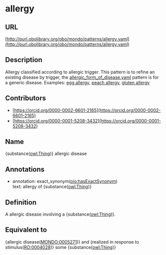 # allergy 
## URL 

[http://purl.obolibrary.org/obo/mondo/patterns/allergy.yaml](http://purl.obolibrary.org/obo/mondo/patterns/allergy.yaml)
## Description 


Allergy classified according to allergic trigger. This pattern is to refine an existing disease by trigger, the [allergic_form_of_disease.yaml](https://github.com/monarch-initiative/mondo/blob/master/src/patterns/dosdp-patterns/allergic_form_of_disease.yaml) pattern is for a generic disease.
Examples: [egg allergy](http://purl.obolibrary.org/obo/MONDO_0005741), [peach allergy](http://purl.obolibrary.org/obo/MONDO_0000785), [gluten allergy](http://purl.obolibrary.org/obo/MONDO_0000606)
## Contributors 
* [https://orcid.org/0000-0002-6601-2165](https://orcid.org/0000-0002-6601-2165) 
* [https://orcid.org/0000-0001-5208-3432](https://orcid.org/0000-0001-5208-3432) 
## Name 

{substance\([owl:Thing](http://www.w3.org/2002/07/owl#Thing)\)} allergic disease

## Annotations 

* annotation: exact_synonym\([oio:hasExactSynonym](http://purl.obolibrary.org/obo/oio_hasExactSynonym)\)  
text: allergy of {substance\([owl:Thing](http://www.w3.org/2002/07/owl#Thing)\)}

## Definition 

A allergic disease involving a {substance\([owl:Thing](http://www.w3.org/2002/07/owl#Thing)\)}.

## Equivalent to 

{allergic disease\([MONDO:0005271](http://purl.obolibrary.org/obo/MONDO_0005271)\)} and {realized in response to stimulus\([RO:0004028](http://purl.obolibrary.org/obo/RO_0004028)\)} some {substance\([owl:Thing](http://www.w3.org/2002/07/owl#Thing)\)}

